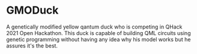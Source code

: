 # GMODuck
A genetically modified yellow qantum duck who is competing in QHack 2021 Open Hackathon. This duck is capable of building QML circuits using genetic programming without having any idea why his model works but he assures it's the best.
